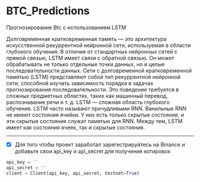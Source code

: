 # BTC_Predictions
Прогнозирование Btc с использованием LSTM

Долговременная кратковременная память — это архитектура искусственной рекуррентной нейронной сети, используемая в области глубокого обучения. В отличие от стандартных нейронных сетей с прямой связью, LSTM имеет связи с обратной связью. Он может обрабатывать не только отдельные точки данных, но и целые последовательности данных. Сети с долговременной кратковременной памятью (LSTM) представляют собой тип рекуррентной нейронной сети, способной изучать зависимость порядка в задачах прогнозирования последовательности. Это поведение требуется в сложных предметных областях, таких как машинный перевод, распознавание речи и т. д. LSTM — сложная область глубокого обучения. LSTM часто называют причудливыми RNN. Ванильные RNN не имеют состояния ячейки. У них есть только скрытые состояния, и эти скрытые состояния служат памятью для RNN. Между тем, LSTM имеет как состояния ячеек, так и скрытые состояния.
____
- [X] Для того чтобы проект заработал зарегестрируйтесь на Binance и добавьте свои api_key и api_secret для получения котировок
~~~python
api_key = ''  
api_secret = ''
client = Client(api_key, api_secret, testnet=True)
~~~

